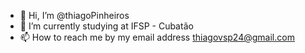 - 👋 Hi, I’m @thiagoPinheiros
- 🌱 I’m currently studying at IFSP - Cubatão
- 📫 How to reach me by my email address thiagovsp24@gmail.com

<!---
thiagoPinheiros/thiagoPinheiros is a ✨ special ✨ repository because its `README.md` (this file) appears on your GitHub profile.
You can click the Preview link to take a look at your changes.
--->
